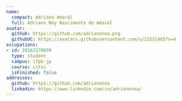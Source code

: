 ```yaml
---
name:
  compact: Adriano Amaral
  full: Adriano Ney Nascimento do Amaral
avatar:
  github: https://github.com/adrianonna.png
  githubUC: https://avatars.githubusercontent.com/u/22531465?v=4
occupations:
- id: 20162370039
  type: student
  campus: ifpb-jp
  course: cstsi
  isFinished: false
addresses:
  github: https://github.com/adrianonna
  linkedin: https://www.linkedin.com/in/adrianonna/
---
```

